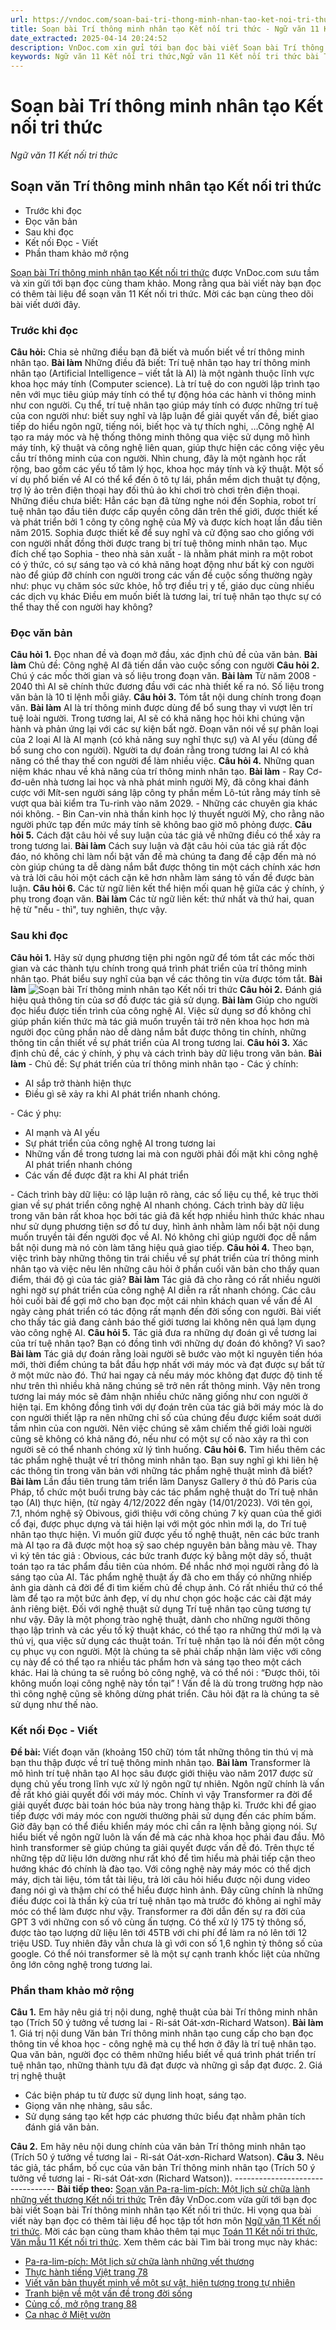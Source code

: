```yaml
---
url: https://vndoc.com/soan-bai-tri-thong-minh-nhan-tao-ket-noi-tri-thuc-304322
title: Soạn bài Trí thông minh nhân tạo Kết nối tri thức - Ngữ văn 11 Kết nối tri thức - VnDoc.com
date_extracted: 2025-04-14 20:24:52
description: VnDoc.com xin gửi tới bạn đọc bài viết Soạn bài Trí thông minh nhân tạo Kết nối tri thức để bạn đọc cùng tham khảo và có thêm tài liệu học Văn 11 Kết nối nhé.
keywords: Ngữ văn 11 Kết nối tri thức,Ngữ văn 11 Kết nối tri thức bài Trí thông minh nhân tạo,Soạn văn 11 Kết nối tri thức,văn 11 kết nối tri thức,soạn văn 11 kết nối tri thức với cuộc sống,ngữ văn 11 kết nối,Soạn bài Trí thông minh nhân tạo Kết nối tri thức,Soạn bài Trí thông minh nhân tạo,Trí thông minh nhân tạo,soạn văn Trí thông minh nhân tạo
---
```


# Soạn bài Trí thông minh nhân tạo Kết nối tri thức
 _Ngữ văn 11 Kết nối tri thức_
## Soạn văn Trí thông minh nhân tạo Kết nối tri thức
  * Trước khi đọc
  * Đọc văn bản
  * Sau khi đọc
  * Kết nối Đọc - Viết
  * Phần tham khảo mở rộng

[Soạn bài Trí thông minh nhân tạo Kết nối tri thức](<https://vndoc.com/soan-bai-tri-thong-minh-nhan-tao-ket-noi-tri-thuc-304322>) được VnDoc.com sưu tầm và xin gửi tới bạn đọc cùng tham khảo. Mong rằng qua bài viết này bạn đọc có thêm tài liệu để soạn văn 11 Kết nối tri thức. Mời các bạn cùng theo dõi bài viết dưới đây.
### Trước khi đọc
**Câu hỏi:** Chia sẻ những điều bạn đã biết và muốn biết về trí thông minh nhân tạo.
**Bài làm**
Những điều đã biết: Trí tuệ nhân tạo hay trí thông minh nhân tạo \(Artificial Intelligence – viết tắt là AI\) là một ngành thuộc lĩnh vực khoa học máy tính \(Computer science\). Là trí tuệ do con người lập trình tạo nên với mục tiêu giúp máy tính có thể tự động hóa các hành vi thông minh như con người. Cụ thể, trí tuệ nhân tạo giúp máy tính có được những trí tuệ của con người như: biết suy nghĩ và lập luận để giải quyết vấn đề, biết giao tiếp do hiểu ngôn ngữ, tiếng nói, biết học và tự thích nghi, …Công nghệ AI tạo ra máy móc và hệ thống thông minh thông qua việc sử dụng mô hình máy tính, kỹ thuật và công nghệ liên quan, giúp thực hiện các công việc yêu cầu trí thông minh của con người. Nhìn chung, đây là một ngành học rất rộng, bao gồm các yếu tố tâm lý học, khoa học máy tính và kỹ thuật. Một số ví dụ phổ biến về AI có thể kể đến ô tô tự lái, phần mềm dịch thuật tự động, trợ lý ảo trên điện thoại hay đối thủ ảo khi chơi trò chơi trên điện thoại.
Những điều chưa biết: Hẳn các bạn đã từng nghe nói đến Sophia, robot trí tuệ nhân tạo đầu tiên được cấp quyền công dân trên thế giới, được thiết kế và phát triển bởi 1 công ty công nghệ của Mỹ và được kích hoạt lần đầu tiên năm 2015. Sophia được thiết kế để suy nghĩ và cử động sao cho giống với con người nhất đồng thời được trang bị trí tuệ thông minh nhân tạo. Mục đích chế tạo Sophia - theo nhà sản xuất - là nhằm phát minh ra một robot có ý thức, có sự sáng tạo và có khả năng hoạt động như bất kỳ con người nào để giúp đỡ chính con người trong các vấn đề cuộc sống thường ngày như: phục vụ chăm sóc sức khỏe, hỗ trợ điều trị y tế, giáo dục cùng nhiều các dịch vụ khác
Điều em muốn biết là tương lai, trí tuệ nhân tạo thực sự có thể thay thế con người hay không?
### Đọc văn bản
**Câu hỏi 1.** Đọc nhan đề và đoạn mở đầu, xác định chủ đề của văn bản.
**Bài làm**
Chủ đề: Công nghệ AI đã tiến dần vào cuộc sống con người
**Câu hỏi 2.** Chú ý các mốc thời gian và số liệu trong đoạn văn.
**Bài làm**
Từ năm 2008 - 2040 thì AI sẽ chính thức đương đầu với các nhà thiết kế ra nó. Số liệu trong văn bản là 10 tỉ lệnh mỗi giây.
**Câu hỏi 3.** Tóm tắt nội dung chính trong đoạn văn.
**Bài làm**
AI là trí thông minh được dùng để bổ sung thay vì vượt lên trí tuệ loài người. Trong tương lai, AI sẽ có khả năng học hỏi khi chúng vận hành và phản ứng lại với các sự kiện bất ngờ. Đoạn văn nói về sự phân loại của 2 loại AI là AI mạnh \(có khả năng suy nghĩ thực sự\) và AI yếu \(dùng để bổ sung cho con người\). Người ta dự đoán rằng trong tương lai AI có khả năng có thể thay thế con người để làm nhiều việc.
**Câu hỏi 4.** Những quan niệm khác nhau về khả năng của trí thông minh nhân tạo.
**Bài làm**
\- Ray Cơ-đơ-uên nhà tương lai học và nhà phát minh người Mỹ, đã công khai đánh cược với Mít-sen người sáng lập công ty phần mềm Lô-tút rằng máy tính sẽ vượt qua bài kiểm tra Tu-rinh vào năm 2029.
\- Những các chuyên gia khác nói không.
\- Bin Can-vin nhà thần kinh học lý thuyết người Mỹ, cho rằng não người phức tạp đến mức máy tính sẽ không bao giờ mô phỏng được.
**Câu hỏi 5.** Cách đặt câu hỏi về suy luận của tác giả về những điều có thể xảy ra trong tương lai.
**Bài làm**
Cách suy luận và đặt câu hỏi của tác giả rất độc đáo, nó không chỉ làm nổi bật vấn đề mà chúng ta đang đề cập đến mà nó còn giúp chúng ta dễ dàng nắm bắt được thông tin một cách chính xác hơn và trả lời câu hỏi một cách cặn kẽ hơn nhằm làm sáng tỏ vấn đề được bàn luận.
**Câu hỏi 6.** Các từ ngữ liên kết thể hiện mối quan hệ giữa các ý chính, ý phụ trong đoạn văn.
**Bài làm**
Các từ ngữ liên kết: thứ nhất và thứ hai, quan hệ từ "nếu - thì", tuy nghiên, thực vậy.
### Sau khi đọc
**Câu hỏi 1.** Hãy sử dụng phương tiện phi ngôn ngữ để tóm tắt các mốc thời gian và các thành tựu chính trong quá trình phát triển của trí thông minh nhân tạo. Phát biểu suy nghĩ của bạn về các thông tin vừa được tóm tắt.
**Bài làm**
![ Soạn bài Trí thông minh nhân tạo Kết nối tri thức](https://i.vdoc.vn/data/image/2023/09/06/soan-bai-tri-thong-minh-nhan-tao-ket-noi-tri-thuc-1.jpg)
**Câu hỏi 2.** Đánh giá hiệu quả thông tin của sơ đồ được tác giả sử dụng.
**Bài làm**
Giúp cho người đọc hiểu được tiến trình của công nghệ AI. Việc sử dụng sơ đồ không chỉ giúp phần kiến thức mà tác giả muốn truyền tải trở nên khoa học hơn mà người đọc cũng phần nào dễ dàng nắm bắt được thông tin chính, những thông tin cần thiết về sự phát triển của AI trong tương lai.
**Câu hỏi 3.** Xác định chủ đề, các ý chính, ý phụ và cách trình bày dữ liệu trong văn bản.
**Bài làm**
\- Chủ đề: Sự phát triển của trí thông minh nhân tạo
\- Các ý chính:
  * AI sắp trở thành hiện thực
  * Điều gì sẽ xảy ra khi AI phát triển nhanh chóng.

\- Các ý phụ:
  * AI mạnh và AI yếu
  * Sự phát triển của công nghệ AI trong tương lai
  * Những vấn đề trong tương lai mà con người phải đối mặt khi công nghệ AI phát triển nhanh chóng
  * Các vấn đề được đặt ra khi AI phát triển

\- Cách trình bày dữ liệu: có lập luận rõ ràng, các số liệu cụ thể, kẻ trục thời gian về sự phát triển công nghệ AI nhanh chóng. Cách trình bày dữ liệu trong văn bản rất khoa học bởi tác giả đã kết hợp nhiều hình thức khác nhau như sử dụng phương tiện sơ đồ tư duy, hình ảnh nhằm làm nổi bật nội dung muốn truyền tải đến người đọc về AI. Nó không chỉ giúp người đọc dễ nắm bắt nội dung mà nó còn làm tăng hiệu quả giao tiếp.
**Câu hỏi 4.** Theo bạn, việc trình bày những thông tin trái chiều về sự phát triển của trí thông minh nhân tạo và việc nêu lên những câu hỏi ở phần cuối văn bản cho thấy quan điểm, thái độ gì của tác giả?
**Bài làm**
Tác giả đã cho rằng có rất nhiều người nghi ngờ sự phát triển của công nghệ AI diễn ra rất nhanh chóng.
Các câu hỏi cuối bài để gợi mở cho bạn đọc một cái nhìn khách quan về vấn đề AI ngày càng phát triển có tác động rất mạnh đến đời sống con người. Bài viết cho thấy tác giả đang cảnh báo thế giới tương lai không nên quá lạm dụng vào công nghệ AI.
**Câu hỏi 5.** Tác giả đưa ra những dự đoán gì về tương lai của trí tuệ nhân tạo? Bạn có đồng tình với những dự đoán đó không? Vì sao?
**Bài làm**
Tác giả dự đoán rằng loài người sẽ bước vào một kỉ nguyên tiến hóa mới, thời điểm chúng ta bắt đầu hợp nhất với máy móc và đạt được sự bất tử ở một mức nào đó. Thứ hai ngay cả nếu máy móc không đạt được độ tinh tế như trên thì nhiều khả năng chúng sẽ trở nên rất thông minh. Vậy nên trong tương lai máy móc sẽ đảm nhận nhiều chức năng giống như con người ở hiện tại.
Em không đồng tình với dự đoán trên của tác giả bởi máy móc là do con người thiết lập ra nên những chỉ số của chúng đều được kiểm soát dưới tầm nhìn của con người. Nên việc chúng sẽ xâm chiếm thế giới loài người cũng sẽ không có khả năng đó, nếu như có một sự cố nào xảy ra thì con người sẽ có thể nhanh chóng xử lý tình huống.
**Câu hỏi 6.** Tìm hiểu thêm các tác phẩm nghệ thuật về trí thông minh nhân tạo. Bạn suy nghĩ gì khi liên hệ các thông tin trong văn bản với những tác phẩm nghệ thuật mình đã biết?
**Bài làm**
Lần đầu tiên trung tâm triển lãm Danysz Gallery ở thủ đô Paris của Pháp, tổ chức một buổi trưng bày các tác phẩm nghệ thuật do Trí tuệ nhân tạo \(AI\) thực hiện, \(từ ngày 4/12/2022 đến ngày \(14/01/2023\). Với tên gọi, 7.1, nhóm nghệ sỹ Obivous, giới thiệu với công chúng 7 kỳ quan của thế giới cổ đại, được phục dựng và tái hiện lại với một góc nhìn mới lạ, do Trí tuệ nhân tạo thực hiện. Vì muốn giữ được yếu tố nghệ thuật, nên các bức tranh mà AI tạo ra đã được một hoạ sỹ sao chép nguyên bản bằng màu vẽ. Thay vì ký tên tác giả : Obvious, các bức tranh được ký bằng một dãy số, thuật toán tạo ra tác phẩm đầu tiên của nhóm. Để nhắc nhớ mọi người rằng đó là sáng tạo của AI.
Tác phẩm nghệ thuật ấy đã cho em thấy có những nhiếp ảnh gia dành cả đời để đi tìm kiếm chủ đề chụp ảnh. Có rất nhiều thứ có thể làm để tạo ra một bức ảnh đẹp, ví dụ như chọn góc hoặc các cài đặt máy ảnh riêng biệt. Đối với nghệ thuật sử dụng Trí tuệ nhân tạo cũng tương tự như vậy. Đây là một phong trào nghệ thuật, dành cho những người thông thạo lập trình và các yếu tố kỹ thuật khác, có thể tạo ra những thứ mới lạ và thú vị, qua việc sử dụng các thuật toán. Trí tuệ nhân tạo là nói đến một công cụ phục vụ con người. Một là chúng ta sẽ phải chấp nhận làm việc với công cụ này để có thể tạo ra nhiều tác phẩm hơn và sáng tạo theo một cách khác. Hai là chúng ta sẽ ruồng bỏ công nghệ, và có thể nói : “Được thôi, tôi không muốn loại công nghệ này tồn tại” \! Vấn đề là dù trong trường hợp nào thì công nghệ cũng sẽ không dừng phát triển. Câu hỏi đặt ra là chúng ta sẽ sử dụng như thế nào.
### Kết nối Đọc - Viết
**Đề bài:** Viết đoạn văn \(khoảng 150 chữ\) tóm tắt những thông tin thú vị mà bạn thu thập được về trí tuệ thông minh nhân tạo.
**Bài làm**
Transformer là mô hình trí tuệ nhân tạo AI học sâu được giới thiệu vào năm 2017 được sử dụng chủ yếu trong lĩnh vực xử lý ngôn ngữ tự nhiên. Ngôn ngữ chính là vấn đề rất khó giải quyết đối với máy móc. Chính vì vậy Transformer ra đời để giải quyết được bài toán hóc búa này trong hàng thập kỉ. Trước khi để giao tiếp được với máy móc con người thường phải sử dụng đến các phím bấm. Giờ đây bạn có thể điều khiển máy móc chỉ cần ra lệnh bằng giọng nói. Sự hiểu biết về ngôn ngữ luôn là vấn đề mà các nhà khoa học phải đau đầu. Mô hình transformer sẽ giúp chúng ta giải quyết được vấn đề đó. Trên thực tế những tệp dữ liệu lớn dường như rất khó để tìm hiểu mà phải tiếp cận theo hướng khác đó chính là đào tạo. Với công nghệ này máy móc có thể dịch máy, dịch tài liệu, tóm tắt tài liệu, trả lời câu hỏi hiểu được nội dung video đang nói gì và thậm chí có thể hiểu được hình ảnh. Đây cũng chính là những điều được coi là thần kỳ của trí tuệ nhân tạo mà trước đó không ai nghĩ mãy móc có thể làm được như vậy. Transformer ra đời dẫn đến sự ra đời của GPT 3 với những con số vô cùng ấn tượng. Có thể xử lý 175 tỷ thông số, được tào tạo lượng dữ liệu lên tới 45TB với chi phí để làm ra nó lên tới 12 triệu USD. Tuy nhiên đây vẫn chưa là gì với con số 1,6 nghìn tỷ thông số của google. Có thể nói transformer sẽ là một sự cạnh tranh khốc liệt của những ông lớn công nghệ trong tương lai.
### Phần tham khảo mở rộng
**Câu 1.** Em hãy nêu giá trị nội dung, nghệ thuật của bài Trí thông minh nhân tạo \(Trích 50 ý tưởng về tương lai - Ri-sát Oát-xơn-Richard Watson\).
**Bài làm**
1\. Giá trị nội dung
Văn bản Trí thông minh nhân tạo cung cấp cho bạn đọc thông tin về khoa học - công nghệ mà cụ thể hơn ở đây là trí tuệ nhân tạo. Qua văn bản, người đọc có thêm những hiểu biết về quá trình phát triển trí tuệ nhân tạo, những thành tựu đã đạt được và những gì sắp đạt được.
2\. Giá trị nghệ thuật
  * Các biện pháp tu từ được sử dụng linh hoạt, sáng tạo.
  * Giọng văn nhẹ nhàng, sâu sắc.
  * Sử dụng sáng tạo kết hợp các phương thức biểu đạt nhằm phân tích đánh giá văn bản.

**Câu 2.** Em hãy nêu nội dung chính của văn bản Trí thông minh nhân tạo \(Trích 50 ý tưởng về tương lai - Ri-sát Oát-xơn-Richard Watson\).
**Câu 3.** Nêu tác giả, tác phẩm, bố cục của văn bản Trí thông minh nhân tạo \(Trích 50 ý tưởng về tương lai - Ri-sát Oát-xơn \(Richard Watson\)\).
\---------------------------------
**Bài tiếp theo:** [Soạn văn Pa-ra-lim-pích: Một lịch sử chữa lành những vết thương Kết nối tri thức](<https://vndoc.com/soan-bai-pa-ra-lim-pich-mot-lich-su-chua-lanh-nhung-vet-thuong-ket-noi-tri-thuc-304374>)
Trên đây VnDoc.com vừa gửi tới bạn đọc bài viết Soạn bài Trí thông minh nhân tạo Kết nối tri thức. Hi vọng qua bài viết này bạn đọc có thêm tài liệu để học tập tốt hơn môn [Ngữ văn 11 Kết nối tri thức](<https://vndoc.com/ngu-van-11-ket-noi-tri-thuc>). Mời các bạn cùng tham khảo thêm tại mục [Toán 11 Kết nối tri thức](<https://vndoc.com/toan-11-ket-noi-tri-thuc>), [Văn mẫu 11 Kết nối tri thức](<https://vndoc.com/van-mau-lop11>).
Xem thêm các bài Tìm bài trong mục này khác:
  * [Pa-ra-lim-pích: Một lịch sử chữa lành những vết thương](</soan-bai-pa-ra-lim-pich-mot-lich-su-chua-lanh-nhung-vet-thuong-ket-noi-tri-thuc-304374>)
  * [Thực hành tiếng Việt trang 78](</soan-bai-thuc-hanh-tieng-viet-trang-78-ket-noi-tri-thuc-304377>)
  * [Viết văn bản thuyết minh về một sự vật, hiện tượng trong tự nhiên](</soan-bai-viet-van-ban-thuyet-minh-ve-mot-su-vat-hien-tuong-trong-tu-nhien-ket-noi-tri-thuc-304383>)
  * [Tranh biện về một vấn đề trong đời sống](</soan-bai-tranh-bien-ve-mot-van-de-trong-doi-song-ket-noi-tri-thuc-304394>)
  * [Củng cố, mở rộng trang 88](</soan-bai-cung-co-mo-rong-trang-88-ket-noi-tri-thuc-304452>)
  * [Ca nhạc ở Miệt vườn](</soan-bai-thuc-hanh-doc-ca-nhac-o-miet-vuon-ket-noi-tri-thuc-304455>)

